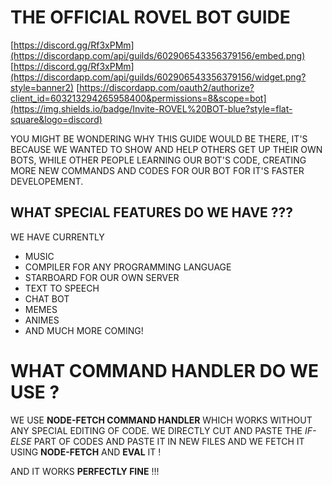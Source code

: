 # THE OFFICIAL ROVEL BOT GUIDE

[https://discord.gg/Rf3xPMm](https://discordapp.com/api/guilds/602906543356379156/embed.png)
[https://discord.gg/Rf3xPMm](https://discordapp.com/api/guilds/602906543356379156/widget.png?style=banner2)
[https://discordapp.com/oauth2/authorize?client_id=603213294265958400&permissions=8&scope=bot](https://img.shields.io/badge/Invite-ROVEL%20BOT-blue?style=flat-square&logo=discord)

YOU MIGHT BE WONDERING WHY THIS GUIDE WOULD BE THERE, IT'S BECAUSE WE WANTED TO SHOW AND HELP OTHERS GET UP THEIR OWN BOTS, WHILE OTHER PEOPLE LEARNING OUR BOT'S CODE, CREATING MORE NEW COMMANDS AND CODES FOR OUR BOT FOR IT'S FASTER DEVELOPEMENT.

## WHAT SPECIAL FEATURES DO WE HAVE ???

WE HAVE CURRENTLY
- MUSIC
- COMPILER FOR ANY PROGRAMMING LANGUAGE
- STARBOARD FOR OUR OWN SERVER
- TEXT TO SPEECH
- CHAT BOT
- MEMES
- ANIMES
- AND MUCH MORE COMING!

# WHAT COMMAND HANDLER DO WE USE ?

WE USE **NODE-FETCH COMMAND HANDLER** WHICH WORKS WITHOUT ANY SPECIAL EDITING OF CODE. WE DIRECTLY CUT AND PASTE THE _IF-ELSE_ PART OF CODES AND PASTE IT IN NEW FILES AND WE FETCH IT USING **NODE-FETCH** AND **EVAL** IT !

AND IT WORKS **PERFECTLY FINE** !!!

